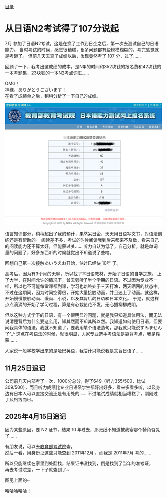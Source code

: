 [目录](./)

# 从日语N2考试得了107分说起

7月 参加了日语N2考试，这是在换了工作到日企之后，第一次去测试自己的日语能力。 当时考试的时候，感觉很糟糕，很多问题都有些模模糊糊的，考完感觉就是考砸了。 但前几天去查了成绩以后，发现竟然考了 107 分，过了……

回顾了一下，我考出这成绩的成本，是N年的时间和352块钱的报名费和42块钱的一本考题集，23块钱的一本N2考点词汇……

OMG！  
神様、ありがとうございます！  
在看了成绩单之后，稍稍分析了一下自己的成绩。

![](./N2.png)

语言知识部分，稍稍超出了我的预计，果然呆日企，天天用日语写文书，对语法训练还是有帮助的。 阅读差不多，考试的时候阅读我到后来都来不及做，看来自己的阅读能力还不算太好，但能蒙过关…… 听力自认为低了，自己分析，就是单词量的问题了，好多东西听的时候就觉出不知道说了些啥。

回想自己第一次接触あいうえお开始，估计已经快 10年 了。

高考后，因为有3个月的无聊，所以找了本日语教材，开始了日语的自学之旅。 上了大学，在时间允许的情况下，曾去旁听了半个学期的日语。不过因为专业不一样，所以也不可能每堂课都到课，学习也始终处于三天打渔，两天晒网的状态中。 不过在这期间，因为时间空得很，开始大量接触动画，并且迷上了动画。就这样，开始慢慢接触动画、漫画、小说，以及其背后的日语和日本文化。 于是，就这样点点滴滴的开始了学习过程，算是有心栽花花不发，无心插柳柳成阴。

但以这种方式学下的日语，有一个很明显的问题，就是我只知道具体用法，而无法说清楚背后为什么要这么用，知其然而不知其所以然。我知道如何使用日语，但要问我具体的语法，我就不知道了，要我用某个语法造句，那我就只能说すみません了^_^ 这点在考语法的时候，就很明显，人家专业选手考语法是靠背考点，我是靠蒙……

人家说一般学校学出来的是哑巴英语，我估计只能说我是文盲日语了……

## 11月25日追记

公司前几天内部考了一次，1000分总分，得了649（听力355/500，比试309/500），而且听力成绩比专业日语系学生都好出好多，看来多看多听，以及身边有日本人可以直接交流还是有用处的…… 不过笔试成绩就相当糟糕了，刚刚过了及格线而已。 

## 2025年4月15日追记

因为某些原因，要 N2 证书，结果 10 年过去，那张纸不知道被我塞那个犄角旮旯了……

有朋友说，可以去[教育部考试院](https://jlpt.neea.edu.cn/qryscore.jsp)查，  
然后一看，用身份证这些只能查到 2011年12月 ，而我是 2011年7月 考的……

所以只能继续在家里到处翻找，结果证书没找到，倒是找到了当年的准考证，  
再去考试院差，一下子就查到了~

图见上面的~

哈哈哈哈哈！
